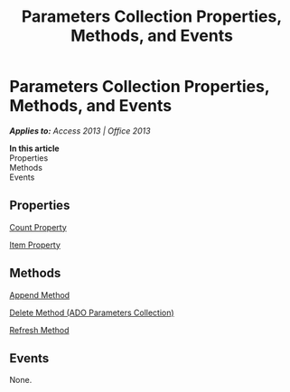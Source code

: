 ﻿---
title: Parameters Collection Properties, Methods, and Events
TOCTitle: Parameters Collection Properties, Methods, and Events
ms:assetid: 2bbed059-7dbf-f305-87d0-3b1304542557
ms:mtpsurl: https://msdn.microsoft.com/en-us/library/JJ249064(v=office.15)
ms:contentKeyID: 48543936
ms.date: 09/18/2015
mtps_version: v=office.15
---

# Parameters Collection Properties, Methods, and Events


_**Applies to:** Access 2013 | Office 2013_

**In this article**  
Properties  
Methods  
Events  

## Properties

[Count Property](count-property-ado.md)

[Item Property](item-property-ado.md)

## Methods

[Append Method](append-method-ado.md)

[Delete Method (ADO Parameters Collection)](delete-method-ado-parameters-collection.md)

[Refresh Method](refresh-method-ado.md)

## Events

None.

